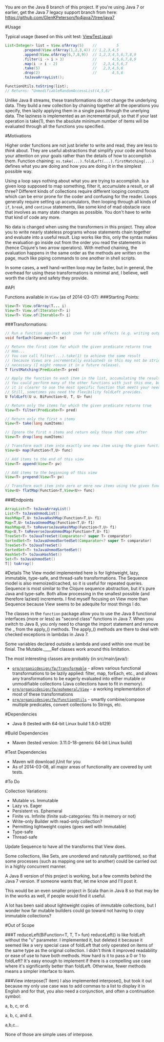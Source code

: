 You are on the Java 8 branch of this project.  If you're using Java 7 or earlier, get the Java 7 legacy support branch from here:
https://github.com/GlenKPeterson/fp4java7/tree/java7

#Usage

Typical usage (based on this unit test: <a href="https://github.com/GlenKPeterson/fp4java7/blob/master/src/test/java/org/organicdesign/fp/ephemeral/ViewTest.java">ViewTest.java</a>):

```java
List<Integer> list = View.ofArray(5)    //         5
        .prepend(View.ofArray(1,2,3,4)) // 1,2,3,4,5
        .append(View.ofArray(6,7,8,9))  // 1,2,3,4,5,6,7,8,9
        .filter(i -> i > 3)             //       4,5,6,7,8,9
        .map(i -> i - 2)                //   2,3,4,5,6,7
        .take(5)                        //   2,3,4,5,6
        .drop(2)                        //       4,5,6
        .toJavaArrayList();

FunctionUtils.toString(list);
// Returns: "UnmodifiableRandomAccessList(4,5,6)"
```

Unlike Java 8 streams, these transformations do not change the underlying data.  They build a new collection by chaining together all the operations you specify, then lazily applying them in a single pass through the unerlying data.  The laziness is implemented as an incremental pull, so that if your last operation is take(1), then the absolute minimum number of items will be evaluated through all the functions you specified.

#Motivations

Higher order functions are not just briefer to write and read, they are less to *think* about.  They are useful abstractions that simplify your code and focus your attention on your goals rather than the details of how to accomplish them.  Function chaining: <code>xs.take(...).foldLeft(...).firstMatching(...)</code> defines what you are doing and how you are doing it in the simplest possible way.

Using a loop says nothing about what you are trying to accomplish.  Is a given loop supposed to map something, filter it, accumulate a result, or all three?  Different kinds of collections require different looping constructs which can be error prone for the coder and confusing for the reader.  Loops generally require setting up accumulators, then looping through all kinds of <code>if</code>, <code>break</code>, and <code>continue</code> statements, like some kind of mad obstacle race that involves as many state changes as possible.  You don't have to write that kind of code any more.

No data is changed when using the transformers in this project.  They allow you to write nearly stateless programs whose statements chain together and evaluate into a useful result.  Lisp works like this, only the syntax makes the evaluation go inside out from the order you read the statements in (hence Clojure's two arrow operators).  With method chaining, the evaluation happens in the same order as the methods are written on the page, much like piping commands to one another in shell scripts.

In some cases, a well hand-written loop may be faster, but in general, the overhead for using these transformations is minimal and, I believe, well worth the clarity and safety they provide.

#API

Functions available in <code>View</code> (as of 2014-03-07):
###Starting Points:
```java
View<T> View.ofArray(T... i)
View<T> View.of(Iterator<T> i)
View<T> View.of(Iterable<T> i)
```
###Transformations:
```java
// Run a function against each item for side effects (e.g. writing output)
void forEach(Consumer<T> se)

// Return the first item for which the given predicate returns true
// Hmm...  
// You can call filter(...).take(1) to achieve the same result
// (because Views are incrementally evaluated) so this may not be strictly
// necessary (I might remove it in a future release).
T firstMatching(Predicate<T> pred)

// Apply the function to each item in the list, accumulating the result in u
// You could perform many of the other functions with just this one, but
// it is clearer to use the most specific function that meets your needs.
// Still, sometimes you need the flexibility foldLeft provides.
U foldLeft(U u, BiFunction<U, T, U> fun)

// Return only the items for which the given predicate returns true
View<T> filter(Predicate<T> pred)

// Return only the first n items
View<T> take(long numItems)

// Ignore the first n items and return only those that come after
View<T> drop(long numItems)

// Transform each item into exactly one new item using the given function
View<U> map(Function<T,U> func)

// Add items to the end of this view
View<T> append(View<T> pv)

// Add items to the beginning of this view
View<T> prepend(View<T> pv)

// Transform each item into zero or more new items using the given function
View<U> flatMap(Function<T,View<U>> func)
```
###Endpoints
```java
ArrayList<T> toJavaArrayList()
List<T> toJavaUnmodList()
HashMap<T,U> toJavaHashMap(Function<T,U> f1)
Map<T,U> toJavaUnmodMap(Function<T,U> f1)
HashMap<U,T> toReverseJavaHashMap(Function<T,U> f1)
Map<U,T> toReverseJavaUnmodMap(Function<T,U> f1)
TreeSet<T> toJavaTreeSet(Comparator<? super T> comparator)
SortedSet<T> toJavaUnmodSortedSet(Comparator<? super T> comparator)
TreeSet<T> toJavaTreeSet()
SortedSet<T> toJavaUnmodSortedSet()
HashSet<T> toJavaHashSet()
Set<T> toJavaUnmodSet()
T[] toArray()
```

#Details
The View model implemented here is for lightweight, lazy, immutable, type-safe, and thread-safe transformations.
The Sequence model is also memoized/cached, so it is useful for repeated queries.
Sequence is most similar to the Clojure sequence abstraction, but it's pure Java and type-safe.
Both allow processing in the smallest possible (and therefore laziest) increments.
I find myself focusing on View more than Sequence because View seems to be adequite for most things I do.

The classes in the <code>function</code> package allow you to use the Java 8 functional interfaces (more or less) as "second class" functions in Java 7.
When you switch to Java 8, you only need to change the import statement and remove the _ from the apply_() methods.
The apply_() methods are there to deal with checked exceptions in lambdas in Java 7.

Some variables declared outside a lambda and used within one must be finial.
The Mutable.____Ref classes work around this limitation.

The most interesting classes are probably (in src/main/java/):
<ul>
<li><code><a href="https://github.com/GlenKPeterson/fp4java7/blob/master/src/main/java/org/organicdesign/fp/Transformable.java">org/organicdesign/fp/Transformable</a></code> - allows various functional transformations to be lazily applied: filter, map, forEach, etc., and allows any transformations to be eagerly evaluated into either mutable or unmodifiable collections (Java collections have to fit in memory).</li>
<li><code><a href="https://github.com/GlenKPeterson/fp4java7/blob/master/src/main/java/org/organicdesign/fp/ephemeral/View.java">org/organicdesign/fp/ephemeral/View</a></code> - a working implementation of most of these transformations</li>
<li><code><a href="https://github.com/GlenKPeterson/fp4java7/blob/master/src/main/java/org/organicdesign/fp/FunctionUtils.java">org/organicdesign/fp/FunctionUtils</a></code> - smartly combine/compose multiple predicates, convert collections to Strings, etc.</li>
</ul>

#Dependencies
- Java 8 (tested with 64-bit Linux build 1.8.0-b129)
 
#Build Dependencies
- Maven (tested version: 3.11.0-18-generic 64-bit Linux build)

#Test Dependencies
- Maven will download jUnit for you
- As of 2014-03-08, all major areas of functionality are covered by unit tests.

#To Do

Collection Variations:
 - Mutable vs. Immutable
 - Lazy vs. Eager
 - Persistent vs. Ephemeral
 - Finite vs. Infinite (finite sub-categories: fits in memory or not)
 - Write-only Builder with read-only collection?
 - Permitting lightweight copies (goes well with Immutable)
 - Type-safe
 - Thread-safe

Update Sequence to have all the transforms that View does.

Some collections, like Sets, are unordered and naturally partitioned, so that some processes (such as mapping one set to another) could be carried out in a highly concurrent manner.

A Java 8 version of this project is working, but a few commits behind the Java 7 version.  If
someone wants that, let me know and I'll post it.

This would be an even smaller project in Scala than in Java 8 so that may be in the works as well, if people would find it useful.

A lot has been said about lightweight copies of immutable collections, but I wonder how far
mutable builders could go toward not having to copy immutable collections?

#Out of Scope

###T reduceLeft(BiFunction<T, T, T> fun)
reduceLeft() is like foldLeft without the "u" parameter.
I implemented it, but deleted it because it seemed like a very special case of foldLeft that only operated on items of the same type as the original collection.
I didn't think it improved readability or ease of use to have both methods.
How hard is it to pass a 0 or 1 to foldLeft?
It's easy enough to implement if there is a compelling use case where it's significantly better than foldLeft.
Otherwise, fewer methods means a simpler interface to learn.

###View<T> interpose(T item)
I also implemented interpose(), but took it out because my only use case was to add commas to a list to display
it in English and for that, you also need a conjunction, and often a continuation symbol:

a, b, c, or d.

a, b, c, and d.

a,b,c...

None of those are simple uses of interpose.
